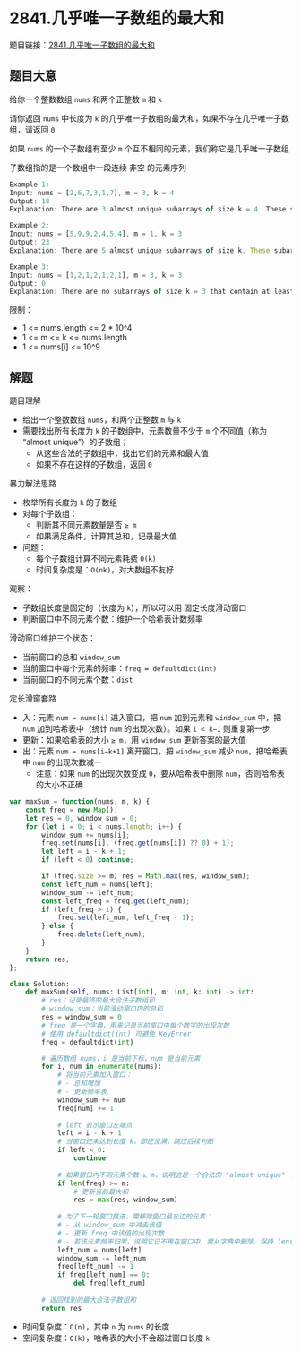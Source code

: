 # 2841.几乎唯一子数组的最大和

题目链接：[2841.几乎唯一子数组的最大和](https://leetcode.cn/problems/maximum-sum-of-almost-unique-subarray/)

## 题目大意

给你一个整数数组 `nums` 和两个正整数 `m` 和 `k` 

请你返回 `nums` 中长度为 `k` 的几乎唯一子数组的最大和，如果不存在几乎唯一子数组，请返回 `0` 

如果 `nums` 的一个子数组有至少 `m` 个互不相同的元素，我们称它是几乎唯一子数组

子数组指的是一个数组中一段连续 非空 的元素序列

```js
Example 1:
Input: nums = [2,6,7,3,1,7], m = 3, k = 4
Output: 18
Explanation: There are 3 almost unique subarrays of size k = 4. These subarrays are [2, 6, 7, 3], [6, 7, 3, 1], and [7, 3, 1, 7]. Among these subarrays, the one with the maximum sum is [2, 6, 7, 3] which has a sum of 18.

Example 2:
Input: nums = [5,9,9,2,4,5,4], m = 1, k = 3
Output: 23
Explanation: There are 5 almost unique subarrays of size k. These subarrays are [5, 9, 9], [9, 9, 2], [9, 2, 4], [2, 4, 5], and [4, 5, 4]. Among these subarrays, the one with the maximum sum is [5, 9, 9] which has a sum of 23.

Example 3:
Input: nums = [1,2,1,2,1,2,1], m = 3, k = 3
Output: 0
Explanation: There are no subarrays of size k = 3 that contain at least m = 3 distinct elements in the given array [1,2,1,2,1,2,1]. Therefore, no almost unique subarrays exist, and the maximum sum is 0.
```

限制：
- 1 <= nums.length <= 2 * 10^4
- 1 <= m <= k <= nums.length
- 1 <= nums[i] <= 10^9

## 解题

题目理解
- 给出一个整数数组 `nums`，和两个正整数 `m` 与 `k`
- 需要找出所有长度为 `k` 的子数组中，元素数量不少于 `m` 个不同值（称为 “almost unique”）的子数组；
  - 从这些合法的子数组中，找出它们的元素和最大值
  - 如果不存在这样的子数组，返回 `0`
  
暴力解法思路
- 枚举所有长度为 `k` 的子数组
- 对每个子数组：
  - 判断其不同元素数量是否 `≥ m`
  - 如果满足条件，计算其总和，记录最大值
- 问题：
  - 每个子数组计算不同元素耗费 `O(k)`
  - 时间复杂度是：`O(nk)`，对大数组不友好

观察：
- 子数组长度是固定的（长度为 `k`），所以可以用 固定长度滑动窗口
- 判断窗口中不同元素个数：维护一个哈希表计数频率

滑动窗口维护三个状态：
- 当前窗口的总和 `window_sum`
- 当前窗口中每个元素的频率：`freq = defaultdict(int)`
- 当前窗口的不同元素个数：`dist`

定长滑窗套路
- 入：元素 `num = nums[i]` 进入窗口，把 `num` 加到元素和 `window_sum` 中，把 `num` 加到哈希表中（统计 `num` 的出现次数）。如果 `i < k−1` 则重复第一步
- 更新：如果哈希表的大小 `≥ m`，用 `window_sum` 更新答案的最大值
- 出：元素 `num = nums[i−k+1]` 离开窗口，把 `window_sum` 减少 `num`，把哈希表中 `num` 的出现次数减一
  - 注意：如果 `num` 的出现次数变成 `0`，要从哈希表中删除 `num`，否则哈希表的大小不正确

```js
var maxSum = function(nums, m, k) {
    const freq = new Map();
    let res = 0, window_sum = 0;
    for (let i = 0; i < nums.length; i++) {
        window_sum += nums[i];
        freq.set(nums[i], (freq.get(nums[i]) ?? 0) + 1);
        let left = i - k + 1;
        if (left < 0) continue;

        if (freq.size >= m) res = Math.max(res, window_sum);
        const left_num = nums[left];
        window_sum -= left_num;
        const left_freq = freq.get(left_num);
        if (left_freq > 1) {
            freq.set(left_num, left_freq - 1);
        } else {
            freq.delete(left_num);
        }
    }
    return res;
};
```
```python
class Solution:
    def maxSum(self, nums: List[int], m: int, k: int) -> int:
        # res：记录最终的最大合法子数组和
        # window_sum：当前滑动窗口内的总和
        res = window_sum = 0
        # freq 是一个字典，用来记录当前窗口中每个数字的出现次数
        # 使用 defaultdict(int) 可避免 KeyError
        freq = defaultdict(int)

        # 遍历数组 nums，i 是当前下标，num 是当前元素
        for i, num in enumerate(nums):
            # 将当前元素加入窗口：
            # - 总和增加
            # - 更新频率表
            window_sum += num
            freq[num] += 1
            
            # left 表示窗口左端点
            left = i - k + 1
            # 当窗口还未达到长度 k，即还没满，跳过后续判断
            if left < 0:
                continue
            
            # 如果窗口内不同元素个数 ≥ m，说明这是一个合法的 "almost unique" 子数组
            if len(freq) >= m:
                # 更新当前最大和
                res = max(res, window_sum)
            
            # 为了下一轮窗口推进，需移除窗口最左边的元素：
            # - 从 window_sum 中减去该值
            # - 更新 freq 中该值的出现次数
            # - 若该元素频率归零，说明它已不再在窗口中，需从字典中删除，保持 len(freq) 准确
            left_num = nums[left]
            window_sum -= left_num
            freq[left_num] -= 1
            if freq[left_num] == 0:
                del freq[left_num]
        
        # 返回找到的最大合法子数组和
        return res
```

- 时间复杂度：`O(n)`，其中 `n` 为 `nums` 的长度
- 空间复杂度：`O(k)`，哈希表的大小不会超过窗口长度 `k`